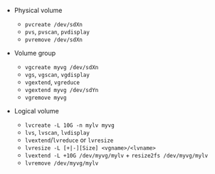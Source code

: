 * Physical volume
    * `pvcreate /dev/sdXn`
    * `pvs`, `pvscan`, `pvdisplay`
    * `pvremove /dev/sdXn`


* Volume group
    * `vgcreate myvg /dev/sdXn`
    * `vgs`, `vgscan`, `vgdisplay`
    * `vgextend`, `vgreduce`
    * `vgextend myvg /dev/sdYn`
    * `vgremove myvg`


* Logical volume
    * `lvcreate -L 10G -n mylv myvg`
    * `lvs`, `lvscan`, `lvdisplay`
    * `lvextend`/`lvreduce` or `lvresize`
    * `lvresize -L [+|-][Size] <vgname>/<lvname>`
    * `lvextend -L +10G /dev/myvg/mylv` + `resize2fs /dev/myvg/mylv`
    * `lvremove /dev/myvg/mylv`
